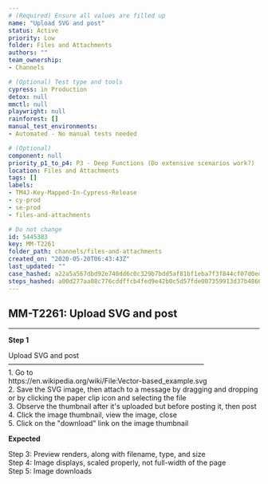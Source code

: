 ```yaml
---
# (Required) Ensure all values are filled up
name: "Upload SVG and post"
status: Active
priority: Low
folder: Files and Attachments
authors: ""
team_ownership: 
- Channels

# (Optional) Test type and tools
cypress: in Production
detox: null
mmctl: null
playwright: null
rainforest: []
manual_test_environments: 
- Automated - No manual tests needed

# (Optional)
component: null
priority_p1_to_p4: P3 - Deep Functions (Do extensive scenarios work?)
location: Files and Attachments
tags: []
labels: 
- TM4J-Key-Mapped-In-Cypress-Release
- cy-prod
- se-prod
- files-and-attachments

# Do not change
id: 5445383
key: MM-T2261
folder_path: channels/files-and-attachments
created_on: "2020-05-20T06:43:43Z"
last_updated: ""
case_hashed: a22a5a567dbd92e740dd6c0c329b7bdd5af81bf1eba7f3f844cf07d0edfca58a168038b17a884d7abc89306ffe25b245
steps_hashed: a00d277aa08c776cddffcb4fed9e42b0c5d57fde007359913d37b4866bfb0c481dd82b2a510b0d02ce6f57d71b6a2672
---
```


## MM-T2261: Upload SVG and post

---

**Step 1**

Upload SVG and post\
————————————————————————————\
1\. Go to\
https\://en.wikipedia.org/wiki/File:Vector-based\_example.svg\
2\. Save the SVG image, then attach to a message by dragging and dropping or by clicking the paper clip icon and selecting the file\
3\. Observe the thumbnail after it's uploaded but before posting it, then post\
4\. Click the image thumbnail, view the image, close\
5\. Click on the "download" link on the image thumbnail

**Expected**

Step 3: Preview renders, along with filename, type, and size\
Step 4: Image displays, scaled properly, not full-width of the page\
Step 5: Image downloads
